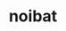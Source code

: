---
id: 714
title: noibat
types: [flying,dragon]
image: https://raw.githubusercontent.com/PokeAPI/sprites/master/sprites/pokemon/714.png
---